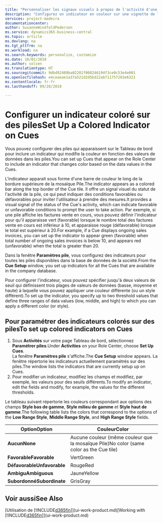 ```yaml
---
title: "Personnaliser les signaux visuels à propos de l'activité d'une pile | Microsoft Docs"
description: "Configurez un indicateur en couleur sur une vignette de la pile pour fournir un signal visuel personnalisé de l'activité de la pile."
services: project-madeira
documentationcenter: 
author: SusanneWindfeldPedersen
ms.service: dynamics365-business-central
ms.topic: article
ms.devlang: na
ms.tgt_pltfrm: na
ms.workload: na
ms.search.keywords: personalize, customize
ms.date: 10/01/2018
ms.author: solsen
ms.translationtype: HT
ms.sourcegitcommit: 9dbd92409ba02281f008246194f3ce0c53e4e001
ms.openlocfilehash: e4ceaeae1a37a521d2d5bd22ab711757283e6321
ms.contentlocale: fr-fr
ms.lasthandoff: 09/28/2018

---
```

# <a name="set-up-a-colored-indicator-on-cues"></a><span data-ttu-id="d2d32-103">Configurer un indicateur coloré sur des piles</span><span class="sxs-lookup"><span data-stu-id="d2d32-103">Set Up a Colored Indicator on Cues</span></span>
<span data-ttu-id="d2d32-104">Vous pouvez configurer des piles qui apparaissent sur le Tableau de bord pour inclure un indicateur qui modifie la couleur en fonction des valeurs de données dans les piles.</span><span class="sxs-lookup"><span data-stu-id="d2d32-104">You can set up Cues that appear on the Role Center to include an indicator that changes color based on the data values in the Cues.</span></span>

<span data-ttu-id="d2d32-105">L'indicateur apparait sous forme d'une barre de couleur le long de la bordure supérieure de la mosaïque Pile.</span><span class="sxs-lookup"><span data-stu-id="d2d32-105">The indicator appears as a colored bar along the top border of the Cue tile.</span></span> <span data-ttu-id="d2d32-106">Il offre un signal visuel du statut de l'activité de la pile, ce qui peut indiquer des conditions favorables ou défavorables pour inviter l'utilisateur à prendre des mesures.</span><span class="sxs-lookup"><span data-stu-id="d2d32-106">It provides a visual signal of the status of the Cue's activity, which can indicate favorable or unfavorable conditions to prompt the user to take action.</span></span> <span data-ttu-id="d2d32-107">Par exemple, si une pile affiche les factures vente en cours, vous pouvez définir l'indicateur pour qu'il apparaisse vert (favorable) lorsque le nombre total des factures vente en cours est inférieur à 10, et apparaisse rouge (défavorable) lorsque le total est supérieur à 20.</span><span class="sxs-lookup"><span data-stu-id="d2d32-107">For example, if a Cue displays ongoing sales invoices, you can set up the indicator to appear green (favorable) when total number of ongoing sales invoices is below 10, and appears red (unfavorable) when the total is greater than 20.</span></span>

<span data-ttu-id="d2d32-108">Dans la fenêtre **Paramètres pile**, vous configurez des indicateurs pour toutes les piles disponibles dans la base de données de la société.</span><span class="sxs-lookup"><span data-stu-id="d2d32-108">From the **Cue Setup** window, you set up indicators for all the Cues that are available in the company database.</span></span>

<span data-ttu-id="d2d32-109">Pour configurer l'indicateur, vous pouvez spécifier jusqu'à deux valeurs de seuil qui définissent trois plages de valeurs de données (basse, moyenne et haute) à laquelle vous pouvez appliquer une couleur différente (ou un style différent).</span><span class="sxs-lookup"><span data-stu-id="d2d32-109">To set up the indicator, you specify up to two threshold values that define three ranges of data values (low, middle, and high) to which you can apply a different color (or style).</span></span>

## <a name="to-set-up-colored-indicators-on-cues"></a><span data-ttu-id="d2d32-110">Pour paramétrer des indicateurs colorés sur des piles</span><span class="sxs-lookup"><span data-stu-id="d2d32-110">To set up colored indicators on Cues</span></span>
1. <span data-ttu-id="d2d32-111">Sous **Activités** sur votre page Tableau de bord, sélectionnez **Paramétrer piles**.</span><span class="sxs-lookup"><span data-stu-id="d2d32-111">Under **Activities** on your Role Center, choose **Set Up Cues**.</span></span>  
   <span data-ttu-id="d2d32-112">La fenêtre **Paramètres pile** s'affiche.</span><span class="sxs-lookup"><span data-stu-id="d2d32-112">The **Cue Setup** window appears.</span></span> <span data-ttu-id="d2d32-113">La fenêtre répertorie les indicateurs actuellement paramétrés sur des piles.</span><span class="sxs-lookup"><span data-stu-id="d2d32-113">The window lists the indicators that are currently setup up on Cues.</span></span>
2. <span data-ttu-id="d2d32-114">Pour modifier un indicateur, modifiez les champs et modifiez, par exemple, les valeurs pour des seuils différents.</span><span class="sxs-lookup"><span data-stu-id="d2d32-114">To modify an indicator, edit the fields and modify, for example, the values for the different thresholds.</span></span>  

<span data-ttu-id="d2d32-115">Le tableau suivant répertorie les couleurs correspondant aux options des champs **Style bas de gamme**, **Style milieu de gamme** et **Style haut de gamme**.</span><span class="sxs-lookup"><span data-stu-id="d2d32-115">The following table lists the colors that correspond to the options of the **Low Range Style**, **Middle Range Style**, and **High Range Style** fields.</span></span>

| <span data-ttu-id="d2d32-116">Option</span><span class="sxs-lookup"><span data-stu-id="d2d32-116">Option</span></span> | <span data-ttu-id="d2d32-117">Couleur</span><span class="sxs-lookup"><span data-stu-id="d2d32-117">Color</span></span> |
| --- | --- |
| <span data-ttu-id="d2d32-118">**Aucun**</span><span class="sxs-lookup"><span data-stu-id="d2d32-118">**None**</span></span> |<span data-ttu-id="d2d32-119">Aucune couleur (même couleur que la mosaïque Pile)</span><span class="sxs-lookup"><span data-stu-id="d2d32-119">No color (same color as the Cue tile)</span></span>|
| <span data-ttu-id="d2d32-120">**Favorable**</span><span class="sxs-lookup"><span data-stu-id="d2d32-120">**Favorable**</span></span> |<span data-ttu-id="d2d32-121">Vert</span><span class="sxs-lookup"><span data-stu-id="d2d32-121">Green</span></span> |
| <span data-ttu-id="d2d32-122">**Défavorable**</span><span class="sxs-lookup"><span data-stu-id="d2d32-122">**Unfavorable**</span></span> |<span data-ttu-id="d2d32-123">Rouge</span><span class="sxs-lookup"><span data-stu-id="d2d32-123">Red</span></span> |
| <span data-ttu-id="d2d32-124">**Ambigu**</span><span class="sxs-lookup"><span data-stu-id="d2d32-124">**Ambiguous**</span></span> |<span data-ttu-id="d2d32-125">Jaune</span><span class="sxs-lookup"><span data-stu-id="d2d32-125">Yellow</span></span> |
| <span data-ttu-id="d2d32-126">**Subordonné**</span><span class="sxs-lookup"><span data-stu-id="d2d32-126">**Subordinate**</span></span> |<span data-ttu-id="d2d32-127">Gris</span><span class="sxs-lookup"><span data-stu-id="d2d32-127">Gray</span></span> |

## <a name="see-also"></a><span data-ttu-id="d2d32-128">Voir aussi</span><span class="sxs-lookup"><span data-stu-id="d2d32-128">See Also</span></span>
<span data-ttu-id="d2d32-129">[Utilisation de [!INCLUDE[d365fin](includes/d365fin_md.md)]](ui-work-product.md)</span><span class="sxs-lookup"><span data-stu-id="d2d32-129">[Working with [!INCLUDE[d365fin](includes/d365fin_md.md)]](ui-work-product.md)</span></span>

